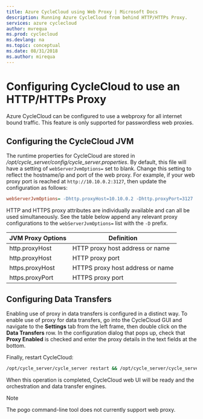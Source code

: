 ```yaml
---
title: Azure CycleCloud using Web Proxy | Microsoft Docs
description: Running Azure CycleCloud from behind HTTP/HTTPs Proxy.
services: azure cyclecloud
author: mvrequa
ms.prod: cyclecloud
ms.devlang: na
ms.topic: conceptual
ms.date: 08/31/2018
ms.author: mirequa
---
```


# Configuring CycleCloud to use an HTTP/HTTPs Proxy

Azure CycleCloud can be configured to use a webproxy for all internet bound traffic. This feature is
only supported for passwordless web proxies.

## Configuring the CycleCloud JVM

The runtime properties for CycleCloud are stored in
_/opt/cycle_server/config/cycle_server.properties_. By default, this file will have a setting of `webServerJvmOptions=` set to blank. Change this setting to reflect the hostname/ip and port of the web proxy. For example, if your web proxy port is reached at `http://10.10.0.2:3127`, then
update the configuration as follows:

```ini
webServerJvmOptions= -Dhttp.proxyHost=10.10.0.2 -Dhttp.proxyPort=3127
```

HTTP and HTTPS proxy attributes are individually available and can all be used simultaneously.
See the table below append any relevant proxy configurations
to the `webServerJvmOptions=` list with the `-D` prefix.

JVM Proxy Options | Definition
------ | ----------
http.proxyHost | HTTP proxy host address or name
http.proxyHost | HTTP proxy port
https.proxyHost | HTTPS proxy host address or name
https.proxyPort | HTTPS proxy port

## Configuring Data Transfers

Enabling use of proxy in data transfers is configured in a distinct way. To enable
use of proxy for data transfers, go into the CycleCloud GUI and navigate to the
**Settings** tab from the left frame, then double click on the **Data Transfers** row.
In the configuration dialog that pops up, check that **Proxy Enabled** is checked and enter
the proxy details in the text fields at the bottom.

Finally, restart CycleCloud:

```bash
/opt/cycle_server/cycle_server restart && /opt/cycle_server/cycle_server await_startup
```

When this operation is completed, CycleCloud web UI will be ready and the
orchestration and data transfer engines.

> [!NOTE]
> The pogo command-line tool does not currently support web proxy.
